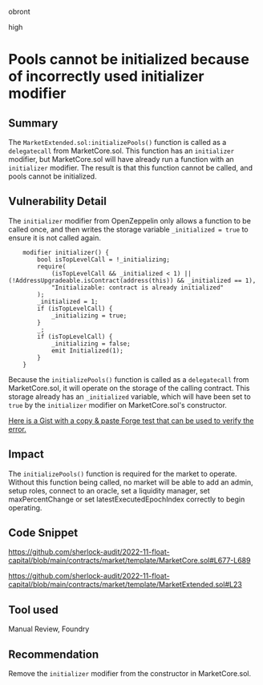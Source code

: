 obront

high

# Pools cannot be initialized because of incorrectly used initializer modifier

## Summary

The `MarketExtended.sol:initializePools()` function is called as a `delegatecall` from MarketCore.sol. This function has an `initializer` modifier, but MarketCore.sol will have already run a function with an `initializer` modifier. The result is that this function cannot be called, and pools cannot be initialized.

## Vulnerability Detail

The `initializer` modifier from OpenZeppelin only allows a function to be called once, and then writes the storage variable `_initialized = true` to ensure it is not called again.

```solidity
    modifier initializer() {
        bool isTopLevelCall = !_initializing;
        require(
            (isTopLevelCall && _initialized < 1) || (!AddressUpgradeable.isContract(address(this)) && _initialized == 1),
            "Initializable: contract is already initialized"
        );
        _initialized = 1;
        if (isTopLevelCall) {
            _initializing = true;
        }
        _;
        if (isTopLevelCall) {
            _initializing = false;
            emit Initialized(1);
        }
    }
```
Because the `initializePools()` function is called as a `delegatecall` from MarketCore.sol, it will operate on the storage of the calling contract. This storage already has an `_initialized` variable, which will have been set to `true` by the `initializer` modifier on MarketCore.sol's constructor.

[Here is a Gist with a copy & paste Forge test that can be used to verify the error.](https://gist.github.com/zobront/6103228bf131fa99ad658ef0f89a0e78)

## Impact

The `initializePools()` function is required for the market to operate. Without this function being called, no market will be able to add an admin, setup roles, connect to an oracle, set a liquidity manager, set maxPercentChange or set latestExecutedEpochIndex correctly to begin operating. 

## Code Snippet

https://github.com/sherlock-audit/2022-11-float-capital/blob/main/contracts/market/template/MarketCore.sol#L677-L689

https://github.com/sherlock-audit/2022-11-float-capital/blob/main/contracts/market/template/MarketExtended.sol#L23

## Tool used

Manual Review, Foundry

## Recommendation

Remove the `initializer` modifier from the constructor in MarketCore.sol.